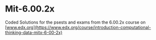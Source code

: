 # Mit-6.00.2x

Coded Solutions for the psests and exams from the 6.00.2x course on [www.edx.org](https://www.edx.org/course/introduction-computational-thinking-data-mitx-6-00-2x)
